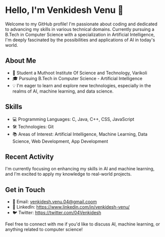 
# Hello, I'm Venkidesh Venu 👋

Welcome to my GitHub profile! I'm passionate about coding and dedicated to advancing my skills in various technical domains. Currently pursuing a B.Tech in Computer Science with a specialization in Artificial Intelligence, I'm deeply fascinated by the possibilities and applications of AI in today's world.

## About Me

-   💼 Student a Muthoot Institute Of Science and Technology, Varikoli
-   🎓 Pursuing B.Tech in Computer Science - Artificial Intelligence
-   💡 I'm eager to learn and explore new technologies, especially in the realms of AI, machine learning, and data science.

## Skills

-   💻 Programming Languages: C, Java, C++, CSS, JavaScript
-   🛠️ Technologies:  Git
-   📚 Areas of Interest: Artificial Intelligence, Machine Learning, Data Science, Web Development, App Development

## Recent Activity

I'm currently focusing on enhancing my skills in AI and machine learning, and I'm excited to apply my knowledge to real-world projects.

## Get in Touch

-   📧 Email:  venkidesh.venu.04@gmail.coom
-   💬 LinkedIn: https://www.linkedin.com/in/venkidesh-venu/
-   🐦 Twitter: https://twitter.com/04Venkidesh

Feel free to connect with me if you'd like to discuss AI, machine learning, or anything related to computer science!

